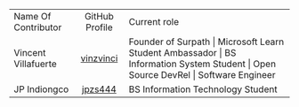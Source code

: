 ||||
|:--- |:---: |---|
| Name Of Contributor | GitHub Profile | Current role |
Vincent Villafuerte | [vinzvinci](https://github.com/vinzvinci) |Founder of Surpath &#124; Microsoft Learn Student Ambassador &#124; BS Information System Student &#124; Open Source DevRel &#124; Software Engineer |
JP Indiongco | [jpzs444](https://github.com/jpzs444) |BS Information Technology Student |

